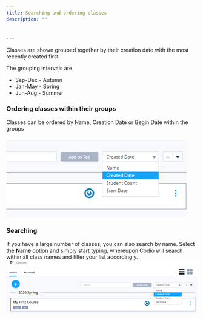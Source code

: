 ```yaml
---
title: Searching and ordering classes
description: ""


---
```


Classes are shown grouped together by their creation date with the most recently created first.

The grouping intervals are

- Sep-Dec - Autumn
- Jan-May - Spring
- Jun-Aug - Summer


### Ordering classes within their groups

Classes can be ordered by Name, Creation Date or Begin Date within the groups

<img alt="CreateDate" src="/img/manage_classes/orderclass.png" class="simple"/>


### Searching

If you have a large number of classes, you can also search by name. Select the **Name** option and simply start typing, whereupon Codio will search within all class names and filter your list accordingly.
<img alt="Name" src="/img/manage_classes/nameclass.png" class="simple"/>
